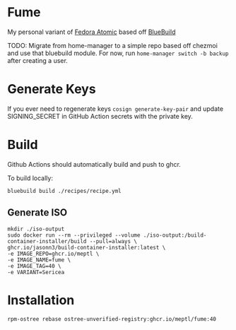 # Fume
My personal variant of [Fedora Atomic](https://fedoraproject.org/atomic-desktops/)
based off [BlueBuild](https://blue-build.org/)

TODO: Migrate from home-manager to a simple repo based off chezmoi and use that
bluebuild module.
For now, run `home-manager switch -b backup` after creating a user.

# Generate Keys
If you ever need to regenerate keys `cosign generate-key-pair` and update
SIGNING_SECRET in GitHub Action secrets with the private key.

# Build
Github Actions should automatically build and push to ghcr.

To build locally:
```
bluebuild build ./recipes/recipe.yml
```

## Generate ISO
```
mkdir ./iso-output
sudo docker run --rm --privileged --volume ./iso-output:/build-container-installer/build --pull=always \
ghcr.io/jasonn3/build-container-installer:latest \
-e IMAGE_REPO=ghcr.io/meptl \
-e IMAGE_NAME=fume \
-e IMAGE_TAG=40 \
-e VARIANT=Sericea
```

# Installation
```
rpm-ostree rebase ostree-unverified-registry:ghcr.io/meptl/fume:40
```
